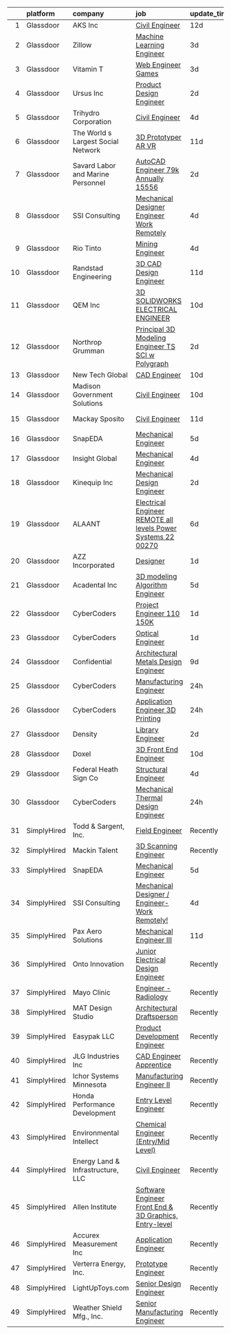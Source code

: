 

|    | platform    | company                            | job                                                                                                                                                                                                                                                                                                                                                                                                                                                                                                                                                                                                                                                                                                                                                                                                                                                                                                                                                                                                                                                                                                                                                                                                                                                                                                                                                                                              | update_time   | location           |
|---:|:------------|:-----------------------------------|:-------------------------------------------------------------------------------------------------------------------------------------------------------------------------------------------------------------------------------------------------------------------------------------------------------------------------------------------------------------------------------------------------------------------------------------------------------------------------------------------------------------------------------------------------------------------------------------------------------------------------------------------------------------------------------------------------------------------------------------------------------------------------------------------------------------------------------------------------------------------------------------------------------------------------------------------------------------------------------------------------------------------------------------------------------------------------------------------------------------------------------------------------------------------------------------------------------------------------------------------------------------------------------------------------------------------------------------------------------------------------------------------------|:--------------|:-------------------|
|  1 | Glassdoor   | AKS  Inc                           | [Civil Engineer](https://www.glassdoor.com/partner/jobListing.htm?pos=109&ao=1110586&s=58&guid=00000180efc03cd7823108bb47040d10&src=GD_JOB_AD&t=SR&vt=w&ea=1&cs=1_5094b8cc&cb=1653289795207&jobListingId=1007850788804&cpc=883DC43018083D9A&jrtk=3-0-1g3ns0f85g2fr801-1g3ns0f8jq6dc800-9b8b688ac2c080a1--6NYlbfkN0Att9APlqtuCPYHujurkqscI95ZHfdvmmfWxC4tyWLf-tu14o22I8w84DM2Pisc200pWPLkxlr66M_HhhgckV5VwlmH8B8urxIyKKa4kO92orJatob72iQJCUZCTYn3H0nYwMLos6_Wstodz5-JglY-VmWSVKdV0Cln4Yij8S69faufm5EI7O8un5lgUtXeFKhtn-Z7i4oUtWPrBO5KY_JK9heNyBD1HLzNyneLcnfohce1UtTkOwTkzK9gI0tqru348FD3hscP23Pp7cHR1a3HHWDyB1ybpa2GhHF9Q2RSJXsR6nWYwnSXIBji9xPK32MMJjPnzoBV5f2PgX-qY34IHRKeIPNMplOLue3T0K5j6qndxEBwPVXnE3Y-r-B2Du_i9lutUiYqD-yBW3MHMQhzLVmIGiCmiw5kRK8rYnB9k3t5E8WFO2HSE010Lhhjy7o1yU4ahQrdexSGeyVB3N5X8_qOMT0IYkX3G4TGURglY3hwM8svrTAw0jPPh4O8c4cgGwbhAcGdhg%3D%3D)                                                                                                                                                                                                                                                                                                                                                                                                                                                                                                                            | 12d           | Remote             |
|  2 | Glassdoor   | Zillow                             | [Machine Learning Engineer](https://www.glassdoor.com/partner/jobListing.htm?pos=108&ao=1110586&s=58&guid=00000180efc03cd7823108bb47040d10&src=GD_JOB_AD&t=SR&vt=w&cs=1_229bc0d9&cb=1653289795207&jobListingId=1007877117058&cpc=AC285F3A3ECA6BB0&jrtk=3-0-1g3ns0f85g2fr801-1g3ns0f8jq6dc800-f96ab320b8e43036--6NYlbfkN0ANMurRYyPEXg08u6OamUd1Mvhk-zhFSGYIZgoJR86UvYL2v6MoUqae-sD5DnU21vq3JeNkR5tFHcOnDSq4dtCFfirBT7BYsd0jop5wwr17nJM9ZkX7ghU4Er1na1RLgh8OpyDj2Xs0WGVeLQZxpEbHUBOV3KsUxWOQYxZr7INflXf7ExD4moB-BjQO_4pKx2qEcfxAIN3A0R4S-wAhBv_tckRquIVP1E9q0ZB92RFzEzCoSdg5zB-0U7fQNSXoJ7ksg7S7kfTcTnmW7Fx7Hktu7-UuUoGah87u9gsnjchISrS9zUaLu_bJ_lDL7-CgPrDzBX9rmgunwKxBaOU29k9vHQrX92dKvuAjUKg40GbcVflO8uHv-dmaX35-Ny_Srt7MJnYe2a5FqvGASagYO3lhMverETqfdXlBoqyCDWh7MaoMmH16fgRCPRyec43l0vDmDUNW3R2v-19EU1oTfK_7bs4WCoMzAm3VGrCchSikJyUgyAshjjTOipo4VM_Q-glNHrOvh4sPTb58HhKHUasChWjf9gHqFxRIbX6vqWWzRy_oZOsLFOg1wIW1_X8RDpTI7NdMKygpFAA1ussnUqZnvGT4bfEhN08k-ZQTi2VXSeczgScRDR0pzfrEs5ANG5Z4I1UBaXcqMA3v31RJO_BW1QZD6sBf1sTtXtZdUxhb8DxsM63qf7WkSXiWIKbQ063-PxMg2jm2FH_ji32Pub3BSprZ-kdR3ymJq2m9btAsLfVNCyOarWBkNeL2hZW-BKKXisCQxcAud8Wpe0o9y6qDZvtv6CNe7QdbyYD6VEWzPwY4FQz04XT3-oD48G-JTv8ZMeep_r_JJaq57Bq33j2oB5XV_u7tEC0CJM0H8NgVltsES-rVWdikrP0ywZ02cjE%3D)                                                                                                                                    | 3d            | Remote             |
|  3 | Glassdoor   | Vitamin T                          | [Web Engineer   Games](https://www.glassdoor.com/partner/jobListing.htm?pos=118&ao=1110586&s=58&guid=00000180efc03cd7823108bb47040d10&src=GD_JOB_AD&t=SR&vt=w&cs=1_864c1206&cb=1653289795208&jobListingId=1007877187372&cpc=6FC5BA77C9A4CD78&jrtk=3-0-1g3ns0f85g2fr801-1g3ns0f8jq6dc800-ba85520fba35234a--6NYlbfkN0DMrcEu7yrtATojKJA7cEzGQ3FdRGWLh0CZQInL4ECGI6k5tN82kdM0OKoro5eXmjrufZqZtXfByovSgcoQcns9-tvlX7OU6IiLd9ywrWj7Fzmp8LuB9hbZck3Dz6xI6qFo1bgRTbIMnDt9sJ4Oerwt-9musdta9CPDWE_MI0E0VYdJeeIChw4Ma9YLqS9DM7AXrgbYadKAlW2zhI5wFCHEf2dfYMQTtw_EeA_dlMb7okQkoLHW_qIgNsso6TvKRYkoB1FgZt3gP101MfEFqH9KTJgVRrVMdycWXQKP7FQ3pu9Mx1vqty_ssFTIj7Lm93owsoeopVxlDl1taE-5TsipL9tRTwkaIpt0Tg9zIQXkEHUtP2tSrQqDUCG87pAUwxB2bLMLSz2UdXxxQ7X7LEZ9Kw7yd-hWobqczaeixZkr0d0uChD7x5s1-yL9qsx3KBEyMs2u0216GLLP5ipzqDFLYGmEA2OcmCw%3D)                                                                                                                                                                                                                                                                                                                                                                                                                                                                                                                                                                         | 3d            | Remote             |
|  4 | Glassdoor   | Ursus  Inc                         | [Product Design Engineer](https://www.glassdoor.com/partner/jobListing.htm?pos=116&ao=1110586&s=58&guid=00000180efc03cd7823108bb47040d10&src=GD_JOB_AD&t=SR&vt=w&ea=1&cs=1_0b9f3d7b&cb=1653289795208&jobListingId=1007880431316&cpc=7F6F94E2229B3AB5&jrtk=3-0-1g3ns0f85g2fr801-1g3ns0f8jq6dc800-28f3981ffb8c5c8f--6NYlbfkN0CT8vBT9H5mqECx2dfLV_FONLPDKpIRssxVwtj05Tmm4rA5I0VNOPdM1oYsK66ov5qOwb9zDWyufsFCek_33HO6SQK_981HtPQF4gkfXjsOySUZWCtrcwccYh56HZ-LG7N5n6SKlcpAIBMEQxA2RdnVN8EGq82tCS9UJ3BPkz3LZ07Adqgr7IyP5L5OZLbf7SLgxb0RJigsXR1KiVRdWPsjuRlvDz9RUexJgmTvf8sugv5R4FogUr56Xzy4Rmnt1xsklMmvWLQUrmExVFezFc_khZToKOC50uqboQb6q1JMTGeSKFcqAXL0FDmmZ0WTIDBzrBtLOCctVZqFj3ok_Tu7QrmRe_StDFXfxbqmr763SYA0CHJlncmKO-nF3j3oDBkavwBAiMfeGfT5cLB83gCdSu_xtVHEsvdGgjxxLmb1p-d5H3Q67Y-suKwkalBwkZlsjXR7yKIaxkqlyeK9S1Piv0zfbG7tObbmdRtwiCEBfmKnQk-fwvw2HmLBNdOAHMRYUtg3jtYixQGGGuu4_7rivdoUKf9TrnRtBNlaX29gjqzjT2LDch-X7WqEmklk-V9HlrtezU6jCBgGH3LlaGOB_jLPFcKA9R2G339kl5ddxE4m3KjlGpu3CVkx979MjU3b1BoK6sGB9ShhfMdXh5Y4InEaklpnTqIMGSKUNO69D7Re7R74EIiBg8xTQr-G82nEksr5tcKZuPpM1Hcwg5iHjYcHvXlrKXI752eWX6pHeBPkfgcLn8bU8j8fyWImgK8dbKfNrXc5zzaYTOK10Ph2r-s7P5vVtoIJKbSlt6eHOQbPRtIuXTu-v499HnmZlry6Mn5MUqtxfJr2qwDe5mpapRI38ZUhoL8L6AxOeJrGkW7csc8HJrd1_Uig82jLKoj2kK_FG_pUA14a86SRK98iHRdk_kGuioM3b09P4PThkPbwxUbPfpBItFRtrBqxUBofuLMl-jehBQtNHurs2NEaqnhocGIrAsnGJ3IBVsZsLU8ECmPZDA5FbYsAJqI_QhI%3D) | 2d            | Seattle, WA        |
|  5 | Glassdoor   | Trihydro Corporation               | [Civil Engineer](https://www.glassdoor.com/partner/jobListing.htm?pos=105&ao=1110586&s=58&guid=00000180efc03cd7823108bb47040d10&src=GD_JOB_AD&t=SR&vt=w&cs=1_85a5cc8b&cb=1653289795206&jobListingId=1007871902337&cpc=C0A1394BEB3A993C&jrtk=3-0-1g3ns0f85g2fr801-1g3ns0f8jq6dc800-96babe6c0ea13a90--6NYlbfkN0AwP5GoAuwcbLpmzNp_fvSbB2RciwAkVozLu4Lj2V04vfS-rEBY_HqNPr6KYGj_ewislrDTakNUftBYT_Z2HXKEwI4F5ztp9AiK1-j4cIwdcIVvSiFBiRuwkWtOs6Ao-Jz7v6PVK6obtuVosC2GUz5a6AZlwDatnJslB5aIK7RkSpi5Q3bLPJyiwme-zEY8z8zUf3BuX4d6D0hwTBpvWOiKPzIgSPtFsAFYgMCVF7G2mP8Nca_2R67I0FJ-nlBEj_ljfUneJ2iVcrAFKTGvak9f6TUbZyiZPX0We4ZbIaDXKYjHUrhGwX9uuvcz0TzhsmV8yDTUayAYaHiaw4v4C3Z8hqabEouqN5Dv_btSURlW5mlRmi8GqrTZlf0jQxVr0g_wKVWwxPSt9qjdQsmu8TsM9pwtYw13pfo9XTZVsisvtnt7goVrkhkalWbmFUTva7rEl1yzmBMii6vtz9ByoaUE2S51fqfpkkN5mytsPngAl_WkUDHee2hHB0QPsmYZ5Gv-V2htGaER67rbM35tySs1K-JqVp7hBAQ%3D)                                                                                                                                                                                                                                                                                                                                                                                                                                                                                                               | 4d            | Laramie, WY        |
|  6 | Glassdoor   | The World s Largest Social Network | [3D Prototyper  AR VR ](https://www.glassdoor.com/partner/jobListing.htm?pos=115&ao=1110586&s=58&guid=00000180efc03cd7823108bb47040d10&src=GD_JOB_AD&t=SR&vt=w&ea=1&cs=1_183be2d3&cb=1653289795208&jobListingId=1007855857634&cpc=C4A69CCDBB3B9599&jrtk=3-0-1g3ns0f85g2fr801-1g3ns0f8jq6dc800-49fdc15ffdd6b47f--6NYlbfkN0DSgjPPcnEdvoK3uuxfISLALE6pB1FR7YSHOr_tSg5_QGIhoz_2VqUepdcKLBLI_zSQDJWqzry29kF2grgW7jaC0jbfST7f17rjQO9pQDcYHSDmJSyfaBENfUEpcCkFXij8wnYK39tLZmmZ6gpSkeIs9wRWm7-itJJlWrmpzCj_4UqRDvLaGtkMPCUPNk63Z2yAr5Szv-RzPAstWDen6XLjqu3h_0BkVox1ZLH7ne2bfyItrcCiTJBVJYSXmEMifT8Gen3idEXtEBojZUOAp9dzCSHjxIemqyY4eLQF3GV34PahsrQDgcGfPhlaf8cEQuc-Ux4hvx-E_VSPgxFw68-gMxbUQSvpfLxxAd9cp9pbRj9D6PfvBorlgsuH0bcxc-X44V44tM7xEJDuDY-IniaY9Zjgg0TpPRhCkKqadQYX0XujL7IKqReoQ2dny9vd4cPRzi54oASNnJzLhEWAW_sbHLcXYfvyLwwOpo9DB8NlADnC62DOZIpAkSWOgb2DLAPwJpXXsY4MML2SvGObe-5PhynT8xd4ECjMLBOarmlAMHPqonp9frNyCjfZZp5w4VDqnj21M6ZjI9QyD1iOKQwz)                                                                                                                                                                                                                                                                                                                                                                                                                                                 | 11d           | Seattle, WA        |
|  7 | Glassdoor   | Savard Labor and Marine Personnel  | [AutoCAD Engineer  79k  Annually 15556](https://www.glassdoor.com/partner/jobListing.htm?pos=124&ao=1110586&s=58&guid=00000180efc03cd7823108bb47040d10&src=GD_JOB_AD&t=SR&vt=w&ea=1&cs=1_8047050b&cb=1653289795209&jobListingId=1007879866933&cpc=334ABAF5D42DC775&jrtk=3-0-1g3ns0f85g2fr801-1g3ns0f8jq6dc800-c74edaf88db95964--6NYlbfkN0CYlsQcOQjUYVp1CsJlHr_YhyqZbCbvnSwyRwpWQtnyLCipdvpNiKLoKHDMak2oQiB8jg9p4VNQPc6RnpfogmscXWDCsa0xDyuOHQqzUVGSIZlsJkFHvog8OwmkvArDNM3Dfzo7eSnCbInJPIuV2M-WcyXQuvAE3T-oeuvHx8EgyOAXoOXNp_7jxXW8Ymv9EGhNHO4HK80mYQKm7yZ3RadcUXVvSUZ0b0Bg-tOJeK4FTagqvwG7qlk77zWhoQFybdKXcL-TG8QNe-4Z-YkxxVugMgXhEtmJ4AEm7PjNB-_3VS8cFrM9vgA2i9hq9y0sqkmTH1dv3himJrjUSiakvUXn_hokzqpEIkQEFrjVCf_o5HTUVPISHmKRB71WzpEJ4Wyn3XkRbrA3VOeDXv3TGCtqnFjYrMTWNWUlaJsp5rx2FvoVxc8KPT4_aqHXHbfH-2P5EHOQsQS1HST3pNJRDrSSzUk6eTEgF7AjgiyxS09vWeCdoDPvGUnSRORqPh-ZLC5llYAbARiUVA%3D%3D)                                                                                                                                                                                                                                                                                                                                                                                                                                                                                                     | 2d            | Houston, TX        |
|  8 | Glassdoor   | SSI Consulting                     | [Mechanical Designer   Engineer Work Remotely ](https://www.glassdoor.com/partner/jobListing.htm?pos=126&ao=1136043&s=58&guid=00000180efc03cd7823108bb47040d10&src=GD_JOB_AD&t=SR&vt=w&ea=1&cs=1_22c6de07&cb=1653289795209&jobListingId=1007873591885&jrtk=3-0-1g3ns0f85g2fr801-1g3ns0f8jq6dc800-a0c2eef8835bbd3f-)                                                                                                                                                                                                                                                                                                                                                                                                                                                                                                                                                                                                                                                                                                                                                                                                                                                                                                                                                                                                                                                                              | 4d            | Remote             |
|  9 | Glassdoor   | Rio Tinto                          | [Mining Engineer](https://www.glassdoor.com/partner/jobListing.htm?pos=111&ao=1110586&s=58&guid=00000180efc03cd7823108bb47040d10&src=GD_JOB_AD&t=SR&vt=w&cs=1_62fb16fd&cb=1653289795207&jobListingId=1007871973806&cpc=BAEB662971763A76&jrtk=3-0-1g3ns0f85g2fr801-1g3ns0f8jq6dc800-a5b73def254c490e--6NYlbfkN0BRuIYpQVIGPNIsttW2YIHiaz2TcgBIwKXfnGtrqPJexB9VJZ65bEzBtOKU2l28G5gtgm5v7vieTRNJMcECVqlTFDlYy0p2YoYDNRSn-btziXmWq0gtE5Kk3-H8_Qx_NuLiHglaHViJia0y_ipQN5i7I1_ekphB0JPt_J7bFAsWFZj3uRaZGfJGpoW8aBNeNYU7Dp5D0T2WJuY1ywgwtYq5-ZMOaxTU0pyM4wdJPr-trqNdfRZ71bvIcnCGmLJQloUvlL0wx4WG5KOl6HtX0zKszlHk0gwdSURB6NXdU2CskmxTZRl9JEV5v0zBlBwA9GsOHxCA7p-T0WdMep58-EL6xRI8MYhs0Pmd1_4OqwRISM4Y8A203Jz3C4u1BOEr_qrg_NMojT8XbY9VqJii1489J74cYK53tV1oQQbJVRvHhXFXbVcOZOaQAbWaZjXO5OpA5eu-bejCwE8CvIni3IvuLSmT0Ohyfe6EW5n_ub4hryjrVHLHwqbLCQzykJZ5nHU%3D)                                                                                                                                                                                                                                                                                                                                                                                                                                                                                                                                              | 4d            | Salt Lake City, UT |
| 10 | Glassdoor   | Randstad Engineering               | [3D CAD Design Engineer](https://www.glassdoor.com/partner/jobListing.htm?pos=123&ao=1110586&s=58&guid=00000180efc03cd7823108bb47040d10&src=GD_JOB_AD&t=SR&vt=w&ea=1&cs=1_b73d482a&cb=1653289795209&jobListingId=1007854380676&cpc=6FC5BA77C9A4CD78&jrtk=3-0-1g3ns0f85g2fr801-1g3ns0f8jq6dc800-5ce1247a19e36b97--6NYlbfkN0BDx217eft1lC7uqItkaModCFPNh_e0lnHdKkvEJecXwu4gIqA7CFTnvSYR8MShG5aZh9t4lO5Gm-Ty99S0N_ySa1WlUfj475jyX9Guj0RXuYozySbjvGxAu8R1xObSrVumVqmhTolcCVHjTGJ9Hi2BcCBTAzVd1jiG0vGcn3m_Qz4EQ8Np8HxAQnSZ2eACXa7tR8b778QlX7W4USp7ntNTdfd3FEGFTOYvfbXemk2-TDYfmeFBrtdLZ4Jzfx56pdLdQfwijG7AmtzQEzUiDKzICtlxCwrNVh7-FlGr0hQJeq_LMn6jNM9CwDmqx3cEF6qS4L1h2hUxA63L5GxOg14KWz2BY8k5TjS_EiUfUiiBF0F0RxYCiT0HGZ6vvxfQIJIfLTx7SKrUxw1Nqp3UhtOhlJItwdD3TEhaKYf7TeimST4wMXwWR3qDTIYc2up-_skXidGGx98LU0Hg5smRZLo28TR5NJkivBUdnVqQ60hLZEDxWtSyT8WcoqG0ImEpIq0TNwhC-WNg8D3H9x6yRWlnbAzrgbCOLsU0BTfvY9mE_BqbtmuDOpaRq0MojizU3WC4c4B5H9umsi_XxdHKpH98C-1glRUlj9AV_CW3Ze2-pGvyoXIUCYr3XXwr9zMoK5_AmE-7AVEJMg%3D%3D)                                                                                                                                                                                                                                                                                                                                                                                    | 11d           | Rockville, MD      |
| 11 | Glassdoor   | QEM  Inc                           | [3D SOLIDWORKS ELECTRICAL ENGINEER](https://www.glassdoor.com/partner/jobListing.htm?pos=102&ao=1110586&s=58&guid=00000180efc03cd7823108bb47040d10&src=GD_JOB_AD&t=SR&vt=w&ea=1&cs=1_f36d3840&cb=1653289795206&jobListingId=1007857362815&cpc=10E00FB0E533961D&jrtk=3-0-1g3ns0f85g2fr801-1g3ns0f8jq6dc800-fe912c8c8d04732e--6NYlbfkN0DLxniXb9xd09bch3T7EymxCrgj1jiT2kSu__xrmi42oA-tPvTMiGKiThkVvvdsUEXRiutj8aNIimilGTLx4WscX9WkyTFdFSsvg6X-lNNdU_JQJQDpPHdDLHAM4OkQ4XI9wdOqCDC2ghr8Cxbs2XFRh3KQdC67gF-AkEBV-jLHjU1-jQotbmHJQajUMVeuXty20I7yu8c1PpU99ZDraNR0m1iR64UP8lL06VUjryg8TwQpmYXXT3hAJbsr8E592EFJx4PCt1FvWZe5mniwgwoTD-PoIvNWyWRguhcV2nmDGE6RuqtZ0c5PkIDOPxvDDkhZlBk0jh7iE6DdZJyTas9BKqjX-Ca3En6qKc5GvDt0k1rewPMKoASN69rIMgp_awBOVsWNNbKP11MdzWgYW8VxH7vQyl96_s0k8aWNLAfVeLURrnk5ZQIiiPRdjgBIl2OxxfdSi3-dVDAx8wBs83vmosT3E6Ij2J57H_40zGodhFmWoI69QE6Al1vK3hS6jo4ASrAHyCiXcGzS0ePCyLWN)                                                                                                                                                                                                                                                                                                                                                                                                                                                                                                     | 10d           | Largo, FL          |
| 12 | Glassdoor   | Northrop Grumman                   | [Principal 3D Modeling Engineer  TS SCI w Polygraph ](https://www.glassdoor.com/partner/jobListing.htm?pos=110&ao=1110586&s=58&guid=00000180efc03cd7823108bb47040d10&src=GD_JOB_AD&t=SR&vt=w&cs=1_07a613f5&cb=1653289795207&jobListingId=1007880295293&cpc=B101C867B3EF2D75&jrtk=3-0-1g3ns0f85g2fr801-1g3ns0f8jq6dc800-93ef0fe19841e0b2--6NYlbfkN0DPf8Tf_oakpB62WadId2dzQiWExtALTi0lpCM--zHBL1trAzPQuAwgzTcxgh9ia938snszHaimogaBgNQvuj2voom_sY4OPMJFeLJnaCV3oEqbCo4PEypx3gA8fWw4XZUgg8GeQjhImArpJXi2Ly83Hf37w0LBGWVYHYsoWJE-LTXwz_MDfeEfUHplogLpAMg4hyp7iHvCFC7c0Ll36CQrIw38yKroBYJ39a4wVaT6EP9oV5f-zSQLKIGLcZBrFrmGsh1cGpQEI_igCqJ__NO3BfvdBTmSGdsVGEawOtmaOVloZWloDcR2Aqy3GnAYeA1aTwGq8Sl_WRCoiSDAr0soEkbdb0hsPvfUs97mo8Zrjehe1VRJrS--R4ewU6eQ9_RU1jWnmUQRo4JFzxfCpo5ADE_6IrRZCjmqAj9hEMq4oQtKzQZbHPJf-sbyCzHRHQ6KZ3jn9sZQ3QpoSoB1gUVlkTwBJjeKNNZCR54rfij-uLlPaUiTCk50Tzwwi5xBsHKImFqqJzRqJut9V4Uc53f_7WHBFcuyIR6Nnp8MU6-7jm1uL-lhZ3w5i9i-EaCriw1n0PrvY-vtbgR9xHcn1NGxBZYqnrZKGv8tUSF52iPeuDTeqG2UZrPfq4StmhjEUOgIe1cSV4eaXx01Sj_u7PgLgOLpqJL4PGPmLBJAGKoR-eDpuXPyC7SvmsnLryX_vmXg5rNsTamh9GBg-X5zjfljoOU4G_xrUjlAHQtTIXZlUCsqIMNqGK5IiiCH5HAUwBWPelwWAa1CoCQ8ifoyYRq316Ml-xY3e0mGVSNeoOt_jBr4s3utH6vBTqqzuBMqXrwIKXvboEa77jMLJ_uzFChV-HupNOrQNSkHba1zNAI-KEHsJrOI4AYSAoeRbh3y2xLDV-SAwq6k8w%3D%3D)                                                                                            | 2d            | Warrenton, VA      |
| 13 | Glassdoor   | New Tech Global                    | [CAD Engineer](https://www.glassdoor.com/partner/jobListing.htm?pos=125&ao=1110586&s=58&guid=00000180efc03cd7823108bb47040d10&src=GD_JOB_AD&t=SR&vt=w&ea=1&cs=1_168d3b53&cb=1653289795209&jobListingId=1007857412019&cpc=3BA4CE39D5B5DEF5&jrtk=3-0-1g3ns0f85g2fr801-1g3ns0f8jq6dc800-23b2b127dae92e11--6NYlbfkN0B1v6cdfSmlOI8F5sWBDk_ZDBMLdyqZjH9W0PGaZDPgzA1FIP4NQnp5SK5HdpiRuNXdSVxlPDlYEqOVGlKmuaV5qiGQWGcgvjm3XWsWaVvNSe7ICwWspsYxgIGpe9N0k8bDfwRCGxjH0R_AMqRkWuwxmhC5kPthEOBxdmqrxT-sk80O-06dwJq7WuIy9Hzc-t_YUSsmvaqOJeDhGMoiY9D48JTU73-1k_VNX1HzWWjXrSAzM6ZCG-L0qTEPNphEyj-B7B4QlGMRosr29SDFVspRMSZqp14Ya45UcSGVR47N60PYbwX-ezf__U_FATV6BYzYEnx60chyh-Ke0lnIv-j2Ii3kU9RXcVKDU6yBqypiHYcGHjCkCCPKt94I9DGxuDF1bt4L6nB12CexLTjUQhRsQpX3ig2Xg3ZtYfGfO1MpQlCA2SB3gRJj8VDuCJA0ksD2aGcxjeJXUG77RpWxbc9Oq-XXqJ3EKBGS41ZzBnykZyrEiAqgeeWQ)                                                                                                                                                                                                                                                                                                                                                                                                                                                                                                                                                          | 10d           | Houston, TX        |
| 14 | Glassdoor   | Madison Government Solutions       | [Civil Engineer](https://www.glassdoor.com/partner/jobListing.htm?pos=103&ao=1110586&s=58&guid=00000180efc03cd7823108bb47040d10&src=GD_JOB_AD&t=SR&vt=w&ea=1&cs=1_fdcbe3cc&cb=1653289795206&jobListingId=1007857070029&cpc=4290530157F20621&jrtk=3-0-1g3ns0f85g2fr801-1g3ns0f8jq6dc800-1ba1858779b08c0b--6NYlbfkN0CdcVd3SDA1nO7RkKTAACmPV4xEt72Vls8LI2dqcgyOeOMuREXwa8r1JbWikyAzdm6ZGk786GR0-AXAzQlkhcf6mOVgEVlCkdMMgKqzo2tYZWynsA9E4LMZ53hnZ2vAlZL7Frxaroprm2914G8MXFq7IgCpdZItt2mXWdePJkZjs5bo6qJkzRShBP9zlG8qlmVkt2I_70UIkXqgCXED0pE3GJOnpW1UED4sWZGEcPDDYKa35QTHcps2S76mERcbvmfJlYgQp02E1NXzN7-GqyTWaYpWCkX2rdP6-vcliPqa-_TpWU3spoihsQm37DtLJNxiNhPTnVQSG-Fc4r1Cbf87L6u-nMFEmDKYiez2jp41HT27TcYdyWe8DIIOt2PzmkLI5AaZtrxgtjPDqbalSjaof6ouLaOdqjX6AlHvuin0C_zv7AqefdioQtozWpKgXKV36S23Oqq4Is2oXOu_CeO-xzy45_ddkdf3EBebCgzUI2eYynXRtHqO)                                                                                                                                                                                                                                                                                                                                                                                                                                                                                                                                                        | 10d           | Remote             |
| 15 | Glassdoor   | Mackay Sposito                     | [Civil Engineer](https://www.glassdoor.com/partner/jobListing.htm?pos=106&ao=1110586&s=58&guid=00000180efc03cd7823108bb47040d10&src=GD_JOB_AD&t=SR&vt=w&cs=1_e65001d7&cb=1653289795206&jobListingId=1007855367369&cpc=06435BDB05479ADF&jrtk=3-0-1g3ns0f85g2fr801-1g3ns0f8jq6dc800-3109fb3ee26186cd--6NYlbfkN0AZhccrYCUSJlZEde1UnGXnwlG1V9FU8luw-eezWnVYr__1k6QqywKw-hbg6KlsukB6W0eFyqqVCjNcqqGrqCWNR7-TREg0fXI7ek9-dogsVAWbSCBV3Hdm-nQwCpW-Bn-r1aSOErYxBaPYbQb-mtfEz0f21S_1TGFtuq2L3TgE6Sl-MtwRnmxUP51RMEiE_Gc_QzesDvNoUKvfthpV-mwOjjDgfJSjB4-4PRSr_qDf3ylmd9JA7zvj6S0ymdHRJUOaEXyMFeFMsSjKL5OPMIlsDeWEXNu5z-Ht1J5BwUOAyE8fUF-RNirV29sRryGKtUvIDDLzHXfee8fyEt3gSy-r4ZnvyTgF9OjciviRIqTG0TxD0FtTjaLwUIFzMOpfmJFxv10XxqIEL8nWMNDfEgtVjFoTDv6Y3XJpfskBpkFDgwuYZmjxCGyRYYO3txBl_Rg%3D)                                                                                                                                                                                                                                                                                                                                                                                                                                                                                                                                                                                                               | 11d           | Federal Way, WA    |
| 16 | Glassdoor   | SnapEDA                            | [Mechanical Engineer](https://www.glassdoor.com/partner/jobListing.htm?pos=127&ao=1136043&s=58&guid=00000180efc03cd7823108bb47040d10&src=GD_JOB_AD&t=SR&vt=w&ea=1&cs=1_d5063e31&cb=1653289795209&jobListingId=1007870779495&jrtk=3-0-1g3ns0f85g2fr801-1g3ns0f8jq6dc800-4d6c814d2a56d25e-)                                                                                                                                                                                                                                                                                                                                                                                                                                                                                                                                                                                                                                                                                                                                                                                                                                                                                                                                                                                                                                                                                                        | 5d            | Remote             |
| 17 | Glassdoor   | Insight Global                     | [Mechanical Engineer](https://www.glassdoor.com/partner/jobListing.htm?pos=120&ao=1110586&s=58&guid=00000180efc03cd7823108bb47040d10&src=GD_JOB_AD&t=SR&vt=w&ea=1&cs=1_9c33ee29&cb=1653289795209&jobListingId=1007872795190&cpc=AC285F3A3ECA6BB0&jrtk=3-0-1g3ns0f85g2fr801-1g3ns0f8jq6dc800-7fa01e31c528ac59--6NYlbfkN0BKkHZu3wF05EeDimN_p6sYpKCMArvwa95YdH7UpkaBCoSUOkIYlUzfiGSLmYc7jy51BiVI8jW_v8kTLEkvNKe-kzBhYzHJlWDfyjQnAZrUq_ui0PTNMJpg_ZbRLaKLHSGHMxfxDXso55qal7-yrLwmHkxvks5z6w7u1o8q0HBpQuB3jCKVUNMdcYp5f49WuKYhBiVz7SHYurN5wQoB0bi7o0SyuDBclOwDrZ-LAhZPu7SNlC1MbRagHWDnu55XthDyPDFruSMxsn4GqyrITCPJdPh17VQDizDl_t8rqkMnN02wsexKECrA5tc5donPY3xfOrmFhlEBzCxjdfqiRRSLLF7XPVv9QUFtPqW4SyS4WQqtSWrsnX8jDc9MBZHFwspkdY4SKv6tlC82j93c-yNkwexgixk5uDTxuEHRUzXZjKJYZtfhgii6S_6c1tZV2ALdzK6s8hWBCGhVJT9WfT9jrJCzpWz0dG2CFAFe2_KpkCUzNDyRt2sBJ_iShymFSSw%3D)                                                                                                                                                                                                                                                                                                                                                                                                                                                                                                                                     | 4d            | Remote             |
| 18 | Glassdoor   | Kinequip  Inc                      | [Mechanical Design Engineer](https://www.glassdoor.com/partner/jobListing.htm?pos=112&ao=1110586&s=58&guid=00000180efc03cd7823108bb47040d10&src=GD_JOB_AD&t=SR&vt=w&ea=1&cs=1_95aa50e8&cb=1653289795208&jobListingId=1007880029941&cpc=B101C867B3EF2D75&jrtk=3-0-1g3ns0f85g2fr801-1g3ns0f8jq6dc800-64e221b733c11763--6NYlbfkN0CIvmakXhorKrpZG59jUGE-StehAXsCvpzekqO2Mtiwkp2PBCgw_jN75nzst41MZiMo_h600BBch9rruNUUbiffZAZIR07SnMkwSITuE3gkz3OmmjeK8CdTftDkwbzRQesCLx_3-Lecd7JkZTCcM20V3iWm-pID9MiIy0oNISC6aUfoNPvhbppu2GfKYOQM76zqNF_xHx-FdBxZSG2_FGiwbxsrqMKf4nitcaFUBipW8bRqEhUyihSmdgkLbSBYgmlsSCQupPZG8S4zwbPSZpnq9bc2qbUio83tMOzyGKhaR7fl-Ghr-Tsi0YbjzdWHGp8ntyYXV-5_GdzCPK7Cq_3ZCkwYOjTYeLIfXvIBGmo4ZPk7Wag0XE-zv4tAbL1A6PefBn-_Sn3tzm6E-Ekm73UJ9enKu2fJCnL1yarInAxxBnDbnj8EJfCcSrNdxzZaA6YpiSfyg3_v7cVC99aNVvDFBUJktasfQzn9v5C1xcVsKCqpfEASuaFYsKvtzoQX6VA%3D)                                                                                                                                                                                                                                                                                                                                                                                                                                                                                                                              | 2d            | Charlotte, NC      |
| 19 | Glassdoor   | ALAANT                             | [Electrical Engineer  REMOTE  all levels  Power Systems  22 00270](https://www.glassdoor.com/partner/jobListing.htm?pos=114&ao=1110586&s=58&guid=00000180efc03cd7823108bb47040d10&src=GD_JOB_AD&t=SR&vt=w&ea=1&cs=1_f64d7730&cb=1653289795208&jobListingId=1007867360071&cpc=D69957E0862862E0&jrtk=3-0-1g3ns0f85g2fr801-1g3ns0f8jq6dc800-745ca110dc1af736--6NYlbfkN0CXW8ZgR30LPYFGC_6y8SgAZEO8JE8iUikJuqEbSg54UkP0skczxd_r5p8M3sU1kf9mu9iS4L_kqNq7ldRYDOWOUAqiyhdOJW60Px6uDwQkxXzZZbSp9Veg5v0kixEaGRNlKLDDsk9A5KT2kIgNt60nZid_xMhMtal07EjrTEfjx36CuSmwdD_3GPqUwTpWVaTETKrj3ZAR10YFgVskyi29EaeUQCZFyn9WPsIL-FHHn-kMwVdeiDfFtPmTY2GThQ6oabQ5FicYbmjTLZOEhdI7iH50M5kyKdnZ9FLhGoakC7TqIDB6YK1CX1QWFWxNjBaDcN9KJUL26m60t8icEEwIBXdiCCv_uhhlig6wxYkPrDU31v3Dv2EZmQ6VK8Zy2znyu-V7l9N8uRt2rKnnr1EoNQ8IwclDPQ_0Um9MegnYjLH4wOk3r9iR90wXv4oSDKcuh_anjUAirSjtVREBz4vSJScmzsLAXadTBUHjtwjNScilsfTGGvsOZQQ5reA2Fnw9e7j-nKiUPm92fYmkJHVC9egxginHhsYYBD5EB3-qP2qJ7JxNFqy7KCoMm0AnDi0%3D)                                                                                                                                                                                                                                                                                                                                                                                                                        | 6d            | Remote             |
| 20 | Glassdoor   | AZZ Incorporated                   | [Designer](https://www.glassdoor.com/partner/jobListing.htm?pos=130&ao=1136043&s=58&guid=00000180efc03cd7823108bb47040d10&src=GD_JOB_AD&t=SR&vt=w&cs=1_280a5cfe&cb=1653289795210&jobListingId=1007881373710&jrtk=3-0-1g3ns0f85g2fr801-1g3ns0f8jq6dc800-c1c02d42e5024c6c-)                                                                                                                                                                                                                                                                                                                                                                                                                                                                                                                                                                                                                                                                                                                                                                                                                                                                                                                                                                                                                                                                                                                        | 1d            | Medway, MA         |
| 21 | Glassdoor   | Acadental  Inc                     | [3D modeling Algorithm Engineer](https://www.glassdoor.com/partner/jobListing.htm?pos=101&ao=1110586&s=58&guid=00000180efc03cd7823108bb47040d10&src=GD_JOB_AD&t=SR&vt=w&ea=1&cs=1_d0acda39&cb=1653289795206&jobListingId=1007870719489&cpc=75C25EB88EFEDB5D&jrtk=3-0-1g3ns0f85g2fr801-1g3ns0f8jq6dc800-c7c84e5af1354df1--6NYlbfkN0DsBOlmEAMqZtav1V1WKZO3RUElpafjggtWvxyDQ3xFSrTDzNu17f0DtnNrmKxA0UINMXVAqtd8GiknO6WHhzYU-86-3viiPD0gqfrVkhvCvOldqFF9tr6L756vT_LD6e9rT7TUMHsIzCkv1n6ClrGBjy2-AklcibxrQ4Gj9Kb1MaOUBhl6bBMzzULz95NCWilMvHj3IE3tHSuboE7iZ-oQTe5VGQDvy8_64bQbhgYOJvFRirovVbi6ABb7ojbRkE1ytqKUoX8MQJRRUobbp0cfrcUSJVXs_723q2KoxNidfFAXtrlDvJpiRCftsMWE8Bve3tugxrBvox19qPPzBgr1w2nO3oaOjz43G0WyU_h3QCUo3AKzS_ZIOHU3HZXTImPojlZcH5XO8DieW0IdEOboL_jlypvzmUUUjv7YAuf7giPPGObHdFXeyuD8dXL4EHxsJXq1IpDBQE6y9OdN7ucRxalogF1e9IY1FI9b_OsYEabjzc2aG9qa2Wjx-aWRHj4Sv-B_PahQhWMmrJ7bqo4-)                                                                                                                                                                                                                                                                                                                                                                                                                                                                                                        | 5d            | Overland Park, KS  |
| 22 | Glassdoor   | CyberCoders                        | [Project Engineer  110 150K](https://www.glassdoor.com/partner/jobListing.htm?pos=117&ao=1110586&s=58&guid=00000180efc03cd7823108bb47040d10&src=GD_JOB_AD&t=SR&vt=w&ea=1&cs=1_0e9d738f&cb=1653289795209&jobListingId=1007881517883&cpc=32EE424DE2B657EB&jrtk=3-0-1g3ns0f85g2fr801-1g3ns0f8jq6dc800-98c3f76ed3012f49--6NYlbfkN0CpFJQzrgRR8WqXWK1qKKEqALWJw739KlKqr2H-MSI4eoBlI4EFrmor2FYZMP3muM0So7EQFPBPubCdkG7XpvJth2SEhC5NqD8XbROifmw-ykDXm4SiY6eHNqO4Wa-YdGtpP4HpdCcPup0p8790DB1q0JJKLjGvzIyo2g3dtwcmCJar4L4iyfci66pTZaUHQdalAz-1ndTS9CiLjUEubNVyaea1W_GW2O-IJEJHt5kfIMnNiHjdct7IBJXZQEUm_5gG-7MfMsV3cHKVOeTH6E7qk2h8Ka3lws1rdsV1niO2bURKYRrAtnvjvfMI7l2a6U8xBGkM6LotcxGh8KAjJ8kDjza4Rl0HtKMwqMRHY2-90QZDBAZz9prNOMn6Yc53u26g1hXrHIN8q81BaFaskwUcvEs2qRqhD7u1wbgfM82rRzbqodMPGhB3-myEB1pIlll1FUDHg9ZQNVPmEqxXlWnFvCAt3UzABYwTNfzN_ENMkSa9fGrW6WeitzEVTN05iNeDDEG2ZaeTdte38w4KldRxMesgSljtS-RN6NVZ2Hfpb2VyzYvprLI6aV7TiMReMd09tv6L1TQT7z7fcWXa4zLg3fvs5uWVpLYUZkp6Q3sI5MxHmfja6q1Y4cLrIE4bKwoiZN-MgIPkGWpt6Cqx8c-L4D0xfEfDW9IQrhPJVo7EKxVT3BHfclz0qvR6hnl10rYKQV8vHNH8u90yIdcm4lPEvC_T5T43tAlDHHoomiqwKNrNfIf4znLfVUnM7iWI-Mx5azUBRh2TjLOCDY63SYcn1skR1YecXM0yA2o5h2IphCjKYnYOsdD7C4q1avi4BRmYia54yGHLj6oeowbgMjWou3dBVzDyOM7yZvHuRSbZlhpXFA1Zxo8CkbxmQ8PcroQIS4HjDGyxMqsIl0iKgTAwmz-8wxWotEmwFTPJiNZWOgdBcOkqDb1qbVpc4NHPyepjdz3XWTYJbAJRhbvd83qLnXJaqFOyf5Xc-DG5_46pqA%3D%3D)                | 1d            | Tucson, AZ         |
| 23 | Glassdoor   | CyberCoders                        | [Optical Engineer](https://www.glassdoor.com/partner/jobListing.htm?pos=122&ao=1110586&s=58&guid=00000180efc03cd7823108bb47040d10&src=GD_JOB_AD&t=SR&vt=w&ea=1&cs=1_cb63e2e4&cb=1653289795209&jobListingId=1007881517578&cpc=FA84DF7EA1EC2398&jrtk=3-0-1g3ns0f85g2fr801-1g3ns0f8jq6dc800-15aba4a24de6cddf--6NYlbfkN0CpFJQzrgRR8WqXWK1qKKEqALWJw739KlKqr2H-MSI4eoBlI4EFrmor2FYZMP3muM0So7EQFPBPufPlBuUikx9RQiKgUY1HZMc_z29c8E3p-kULY06jxuCWMe79crfmWWjotseOvaZAaP0WRt4gpxBgLGjX7zVKnws2ZvHObN8T_8gJPk1CYlATb2Vt6nBMIVbcUCTfPTyouGO15uefWUczoWXmQ49u8Epj6c6mxK-R73Pjpa4D4IluFQgedXHNToaVPZKZpvX0hhsSchoSCeELfHL23MbyUoFm0SepzLuBvA8nPVpa5POdTZSX5XOVi6_rzIozpwR_QgohwhuGp0cjfKbYTEkphdpOdirtE9NFxxR4u61i573P2JK38axog3TMKFJTwkD7D7OWupdz0mw49J5d8zG_ZPS7NsHdV3bqVFMhMie1YUNjCaNgrG90-7GF4Rmxh019pm4pEJYowhk-UqJEcVUN5LqACoitZ-MgnCrzfb6qXr__MGYSY-m_UAV4deJDZs02G_1PQJcJHWBo6WIoZ2hq-OvBEu5KsqE_VSz-l6wV4aMFqNbeFFWl-kNiO5fYJB9uDHzFYCVI6WJrrdZGhINsuGi_vhS2Bx2v4yu5HX6VFvV5Efo5brZXPMdsSyNJsjZZQ7cBOYnCwq4LRbtyjhzqpVU0r53IdftMcj7h6-bWZXGe6wgrcyA3FrFY15KcBLruwjFNC6-8FSZyV1j72NulniGGIp1PTfbdUXUmhzCNkgts3vFYk8TeVRAncRSnH3fbxCG7Vj2H7ft9yp9LXlKiB1PM1vbzpSX2KgbUZH5EUFCYdUum5sOvyuVi0yRRTUbuwQaB4yJYT8EkuCCiOIqC1uXl3Bubk8CJ0rINbjw7RTLhhclyuMs2Ml0Wrbba27qBaweOlyG0aD2Il3bt8ivCghGhQT1bVjflDnZx-YO7-sIsDrYLxZmf6KEjO1_npNvUhLqvDGqpOVoo-sa5c0xIsJY%3D)                                        | 1d            | Santa Barbara, CA  |
| 24 | Glassdoor   | Confidential                       | [Architectural Metals Design Engineer](https://www.glassdoor.com/partner/jobListing.htm?pos=107&ao=1110586&s=58&guid=00000180efc03cd7823108bb47040d10&src=GD_JOB_AD&t=SR&vt=w&ea=1&cs=1_78b104be&cb=1653289795207&jobListingId=1007860998068&cpc=9C4F014304452074&jrtk=3-0-1g3ns0f85g2fr801-1g3ns0f8jq6dc800-917a9fac30ea0320--6NYlbfkN0AVyR3pq4NFwzhdWhP2ycnN-PLqTpXOkp8npaVZZS1lxGtepuDGslk6T4h3GyTFfNe11evLj5-b2jbFQCKij-FbtIfG7dvxMz9uSqdR7yvw66J6Tqx7tc5UoVSICRgns6YoslsH3dL5YtIdi-LzGwYtzzqu42vx_6Fcdi7zkpoqd6dqAUn0av5RjHIqw9AvjehggIgw4XNQAuHwzcZM5KEl2pBjdvOjF1-_OHbJij9EqbkyT8CM1o-8JD2Ycxig1nq3G1Ay2H99szc1lFMG5-dGiUEeRpkrjaty_jz-e_SEsoObEjWuF5SII-CVwdKmIOGvDQhnYICo9eBO-YLWmmITWzauRPYTdCx20LhJnCnN_qNuA0AJwdBcXSdeckK9DFWkLKvLXCU0lmtRUPEUUVeBGGny8mcEWPUVUdZ99fuJvsh218VrCnsp3D-Pc0r11AopdT2Ss_EVPN-Qei0BDhHqssqrsVFuiauvqYaF7vl7_gRamhCNERwkX4OhrTSNAEIwH0weM39m2v-yRNQ95I4T)                                                                                                                                                                                                                                                                                                                                                                                                                                                                                                  | 9d            | Remote             |
| 25 | Glassdoor   | CyberCoders                        | [Manufacturing Engineer](https://www.glassdoor.com/partner/jobListing.htm?pos=119&ao=1110586&s=58&guid=00000180efc03cd7823108bb47040d10&src=GD_JOB_AD&t=SR&vt=w&ea=1&cs=1_915d4259&cb=1653289795209&jobListingId=1007883128979&cpc=FA84DF7EA1EC2398&jrtk=3-0-1g3ns0f85g2fr801-1g3ns0f8jq6dc800-d6854a59d1b94c2c--6NYlbfkN0CpFJQzrgRR8WqXWK1qKKEqALWJw739KlKqr2H-MSI4eoBlI4EFrmor2FYZMP3muM1F7RNStDlzSIWXgePbiOtycYBbkZsbffaZCQAkEVNNT_cLxOZqVePtHUMdxQs6uxk3pRVxl3TSy5J-5vrWMFMm3DPcT8al-gpPhKehRp1NeFn-J1XaZ4w_bvjziqdef3EGnLBLWVGbQWjxePrVrZhXz4qU-xb0Q2xgGUcI5F4fEAu6-n52IaRQseIzyiSQnFKhBDDGjcY3xe29QFYvlJKISs0ec0eYrKQ66IjachB80cxyHy5zDXtDucecuBQEHvBx5GSZB-9NvPk8FM26cod-kNFqmzvSKHlUiZQ263ZalTmnKmLy_LsR9pHEESvWId2ZLIQBwCarkpRbvsJl4tz1TasO76DDcGfaxnwLbQajmd5-hWzxLG7WNyrkI1IHUILXuJ3C9gGNjB0OEZDiEh6ZBoNaHIoHjg1CHwoFMIVV0ch2hPueEZy_3Ue53FOCYMG4J0u3F4SfYhwG_2UAWN82YsEyYmbEjBbFWwMHqcmxQ9LYMGpwU1yqhHDsPUCt_moA1RkhPNgoSWksI9rOvnN5gDa9VDDAeT4zdAjXvUGMhJ_caS18qHo2NnB7fZcjHp-HAG_Z3eCGPS846nZ9pXbFFRZ1WqJFzrHNd_PoBNud2nJ7H1u2TnHt7h68Aopd0Pruj1zG9CY0fETTSPTHoJpRGov8K1_tFCJZ2Ikjrm0hd2lJ0bZKZ_WW6zwJNywZk18qBpfhmqoSlgCzC5DUwU7MmEE99cH-H3QIilyplkXaaY5utol6Au_ItDzvT-OySRnIfZVJS0iazM-6WXhpZrA4ZEqmH7lgLAPfVK1Ohsy_vHrn-3eE6mywoAeKNbPqaqpVNmOXyTjWtAFagGi42mOTeTJoubGuZNcMUTCsgXoLgDk4vUX-tng-ZEeo35YyENvPWx9_AYDf9KR-iOiimsCHr24tsmfQrIiXNOb2m76j6WKGckOpdreY)                | 24h           | Fort Worth, TX     |
| 26 | Glassdoor   | CyberCoders                        | [Application Engineer    3D Printing](https://www.glassdoor.com/partner/jobListing.htm?pos=113&ao=1110586&s=58&guid=00000180efc03cd7823108bb47040d10&src=GD_JOB_AD&t=SR&vt=w&ea=1&cs=1_5df23ea6&cb=1653289795208&jobListingId=1007883128978&cpc=32EE424DE2B657EB&jrtk=3-0-1g3ns0f85g2fr801-1g3ns0f8jq6dc800-a15be1f749c3b6ad--6NYlbfkN0CpFJQzrgRR8WqXWK1qKKEqALWJw739KlKqr2H-MSI4eoBlI4EFrmor2FYZMP3muM1F7RNStDlzSEIcl9s3I0Dgap5AwhdBrFv3YpzJHCXIH6WVwsusSMpwdHKSLJeGqOUMyt2mKup7vtlyOYQ1AyNnvLqbwxWZFj62-w96mEA-jofL_yj2Mqt08FNycnue0-VKv88Hdfr-j01g4Md4GxnL44Zp8QsrfETuPQnX3QrOyN5TzvxFYmxJyfFKB--C1U_IjhIzqIfiayD8vRxZJH97S2Pk1_MjSYvuveecoJReA5J3M3aedj1HsFQjSrk8I6fj1afXLhY9rLKibHzZc63XbmTtlL22LDy2mjLXu8-aHcwfd-anvu-HdyxifnpIsI6xLzxVeB-v71ZpSLXFhAyuGAHwXsd4UQnT57q2rsiwiJLHotTys2S_rvbBwZoCwKcfcDlHP7GB-k6NLa8IdOkobqzo7lGX8K8YoXNSphc_c9wwW6zGem5CuGm0ppxyMvR6MlPI_7nzE1DII_QLg9rjM9YJbhtf1KZoX4g3GzHXthbw8uD_DWFpTjKVYPpBry9VBr40fXiAZdvj6In-wnuCDV155JsQX9tE2m0YeRwiCmWoGhVx5rgZeUm4eeM5ad0CTEZTtb4xXZa6zAF3Ot2KSLPeQsi09RGTGb6K7JhaUmRdW8wyvQ3-8S8aZXwIVPSXagWH-p5jvXOXynpvcSS5W6KBWD084C_jiXpr_vU7KXiGyUvnoi6BQw08nB-rcvjvtWa3l3mlfp3yi6CWYZdi_xAE9yuq_CHaHMsx27CR3VIIgueIptrjK9i0txVKfPkBcCzwLRVW7dQwzrLBCYmHBOyfVAr-utVoEcboaFSFt2p8lSOwbRCUxN07_isBLCzVjxK_j75d6Vb1FiS3_cX0mHCZt8H5h3JdE_yaMsvRRlW2MifoBTnyKfwX_rx_mIwPas7m2vNKxo63BGaoHXgHPjY7bpi-MdhwGiGThtbSMNmRBKWFVKrd)   | 24h           | Chicago, IL        |
| 27 | Glassdoor   | Density                            | [Library Engineer](https://www.glassdoor.com/partner/jobListing.htm?pos=129&ao=1136043&s=58&guid=00000180efc03cd7823108bb47040d10&src=GD_JOB_AD&t=SR&vt=w&cs=1_adc80401&cb=1653289795209&jobListingId=1007880517591&jrtk=3-0-1g3ns0f85g2fr801-1g3ns0f8jq6dc800-26d0ebe704a3ce25-)                                                                                                                                                                                                                                                                                                                                                                                                                                                                                                                                                                                                                                                                                                                                                                                                                                                                                                                                                                                                                                                                                                                | 2d            | Remote             |
| 28 | Glassdoor   | Doxel                              | [3D Front End Engineer](https://www.glassdoor.com/partner/jobListing.htm?pos=128&ao=1136043&s=58&guid=00000180efc03cd7823108bb47040d10&src=GD_JOB_AD&t=SR&vt=w&cs=1_d0009789&cb=1653289795209&jobListingId=1007857678653&jrtk=3-0-1g3ns0f85g2fr801-1g3ns0f8jq6dc800-407c74b0c435bceb-)                                                                                                                                                                                                                                                                                                                                                                                                                                                                                                                                                                                                                                                                                                                                                                                                                                                                                                                                                                                                                                                                                                           | 10d           | Remote             |
| 29 | Glassdoor   | Federal Heath Sign Co              | [Structural Engineer](https://www.glassdoor.com/partner/jobListing.htm?pos=104&ao=1110586&s=58&guid=00000180efc03cd7823108bb47040d10&src=GD_JOB_AD&t=SR&vt=w&ea=1&cs=1_3c141e2d&cb=1653289795206&jobListingId=1007873140759&cpc=4A4F3732B778070B&jrtk=3-0-1g3ns0f85g2fr801-1g3ns0f8jq6dc800-2b4b1efbbd795489--6NYlbfkN0DN2ZYuRv5qJPvCqsSNMtLSQUnCbAXnR39RgDmUrd8by0cMhbk3cIHOPudKn2xLr_DWufO0PR0qvRAIUmi2PBCnBFVDKVBXT9k6mJk0jb2Rs5QluU76zhlsWbBNHAOAiAnKRg96nu3g5LH4UpYVGcUP4MyqBu_-D_-7flPCFP_Jsb0aoXXJY77ZLCgAAoQQOs17tQJ4TFU8UNN4FKUHZy_Ow2fmRFcpB6rSa7OX0XdUm1GBjiItZusPj8_2yHKXnEEPh5At9yqud8sT1uwVYUbt4pMJSpmi2DcmaxMepJKr3JPgP7aXjZWOkaRxLc_ryPXBecH2KqafNkTlW9nIbvOiHaGcisKmRyyNFT2IV7j9Lu7-RW-6do_dsV2BuCBvZCiotdtDHlQZSgl-musVIyuhlcLHtrJJ70xyg6nGBYjOgUqc5RBLwtm2CecWjnaAqGVgSzO07tknZ88Bh4KLe9U756ID6SJ8zIwTFPiFzO9DORgy94tbfrEuxJDgcv4y-sk%3D)                                                                                                                                                                                                                                                                                                                                                                                                                                                                                                                                     | 4d            | Remote             |
| 30 | Glassdoor   | CyberCoders                        | [Mechanical Thermal Design Engineer](https://www.glassdoor.com/partner/jobListing.htm?pos=121&ao=1110586&s=58&guid=00000180efc03cd7823108bb47040d10&src=GD_JOB_AD&t=SR&vt=w&ea=1&cs=1_beba1e99&cb=1653289795209&jobListingId=1007883129112&cpc=FA84DF7EA1EC2398&jrtk=3-0-1g3ns0f85g2fr801-1g3ns0f8jq6dc800-3b76b6a4bf38d013--6NYlbfkN0CpFJQzrgRR8WqXWK1qKKEqALWJw739KlKqr2H-MSI4eoBlI4EFrmor2FYZMP3muM1F7RNStDlzSNPh4tgAzCB-fOTAis0UpsItJrk_3b9jlv29dGI3j2jRbWjem6-T0cD5f_ttXSOGBYUr86ZoTIeudFD-4xKmvk32boPDCpZEw_Oc3CwYbdIJmsfjazMOdqs8aC7eQ9MWFczzOtDfwPzOdDiQLdHndRnAjxaHiLbqdRGGhFiYDxv0xGFikZQeAVGD0Vura1UgOmrS12D0iweqeGFo2yQn9ObzczEzReRuV0C65v-ZWkc4HO7PCRYT64Hgv0Q6abpYwFujxRMtxvTWdebHKgfghFS1A9inSmwelBLgFN_ZWFbJ-lZGE8rhPdlmFu1b3LuWrTleKPtfdg7vlWGm18lr8OB9DDkYkVEFzg4QdPXXBlh0BPN4kS-p994YnpdB1waLBbTLdUFdWw0G44EVXsgGt2uwWJNJP1WLYv2lpP45fCN5wcoNo_Ysdg5EvD9H0qrCEm8tJDyEMxLpPIPT3w4pBxa9IM-EiWTgLH4dhBta64f4m7uEdNr4jXerMfuYh0w5nHtsL_y4hSc0qKZHx-QIx3xF0gjAVZxUN-bX3GvfKX8IVXxDQ8iOj6zbGBzzL3Hc-WrgEoqNm5wdnV5pU1047Eidsb-8zlvf70oUzkkBLaJyE3v_dwThD3dKuJjXbrmAexT8RsQNGnHB9vDO_HF7Rw-qgHYO6fAg9qOeGm_J5uotuy9esp9ZnRWYtPrvEgKeOVNaJ8Oeos9wT0ByU1ug7v3VIgrrZOXhy6IWQtUd10Dfc6u1Me74TSSxEoDplJZFFbmvrQe_6-zWWxVvcnttrIEdUIl2lrBKWNe7w8Vm4Qhl41Q3_6UHgp_3y_ZHymtqX8OwETWlGbSUYMEkuoSyoj3AXGS51bxzMuZ4xtQgTHCEA4yRWji6LJPYGm4a0W3QAqODM2ms90h8u_eZg52FmU-eNeCGincptJ40VG-Dh-t1)    | 24h           | Santa Clara, CA    |
| 31 | SimplyHired | Todd & Sargent, Inc.               | [Field Engineer](https://www.simplyhired.com/job/7PmcNn7fGz0RI7vcCvJaUP3Q4IGno5tYYmUnoQObASCZqyrQZ-mHRw?q=3d+engineer)                                                                                                                                                                                                                                                                                                                                                                                                                                                                                                                                                                                                                                                                                                                                                                                                                                                                                                                                                                                                                                                                                                                                                                                                                                                                           | Recently      | Phillipsburg, KS   |
| 32 | SimplyHired | Mackin Talent                      | [3D Scanning Engineer](https://www.simplyhired.com/job/UeSWZYnX7kDOVG816trivtvjHS75T_9AJJvNnq8Gr6sqH_DlO5m1WA?q=3d+engineer)                                                                                                                                                                                                                                                                                                                                                                                                                                                                                                                                                                                                                                                                                                                                                                                                                                                                                                                                                                                                                                                                                                                                                                                                                                                                     | Recently      | Redmond, WA        |
| 33 | SimplyHired | SnapEDA                            | [Mechanical Engineer](https://www.simplyhired.com/job/jzkjftHRov66RsHKwh6ei-9ka5RZ4MyKR0Ia4cUaHdhye8j7CUwrBA?q=3d+engineer)                                                                                                                                                                                                                                                                                                                                                                                                                                                                                                                                                                                                                                                                                                                                                                                                                                                                                                                                                                                                                                                                                                                                                                                                                                                                      | 5d            | Remote             |
| 34 | SimplyHired | SSI Consulting                     | [Mechanical Designer / Engineer-Work Remotely!](https://www.simplyhired.com/job/VaQNU5xa0G0WPVoJDTZmSlYzUVaGMxkaDtl0vmWmIJo_ihyEyT9pRw?q=3d+engineer)                                                                                                                                                                                                                                                                                                                                                                                                                                                                                                                                                                                                                                                                                                                                                                                                                                                                                                                                                                                                                                                                                                                                                                                                                                            | 4d            | Remote             |
| 35 | SimplyHired | Pax Aero Solutions                 | [Mechanical Engineer III](https://www.simplyhired.com/job/TBSxARKhVS2QxM1QKrHj1RaeT4E-xzsCUBQWf2Y5-ZPES6Rh36gKGg?q=3d+engineer)                                                                                                                                                                                                                                                                                                                                                                                                                                                                                                                                                                                                                                                                                                                                                                                                                                                                                                                                                                                                                                                                                                                                                                                                                                                                  | 11d           | California, MD     |
| 36 | SimplyHired | Onto Innovation                    | [Junior Electrical Design Engineer](https://www.simplyhired.com/job/lL0SgIGGQL-6AeJrV_X_yhQV1YpXOyTKySn5JV6gSasOnzIu8Gf8nQ?q=3d+engineer)                                                                                                                                                                                                                                                                                                                                                                                                                                                                                                                                                                                                                                                                                                                                                                                                                                                                                                                                                                                                                                                                                                                                                                                                                                                        | Recently      | Bloomington, MN    |
| 37 | SimplyHired | Mayo Clinic                        | [Engineer - Radiology](https://www.simplyhired.com/job/ooS6aisV9a8PSw_yxE8StCROJjzsBeibD5_HD1eP_56V8dZN7oyskw?q=3d+engineer)                                                                                                                                                                                                                                                                                                                                                                                                                                                                                                                                                                                                                                                                                                                                                                                                                                                                                                                                                                                                                                                                                                                                                                                                                                                                     | Recently      | Jacksonville, FL   |
| 38 | SimplyHired | MAT Design Studio                  | [Architectural Draftsperson](https://www.simplyhired.com/job/qj4x5M6ngv64XiMvsfLZidqsSqJ2Noqmd613zWs9EpWSywkXKjcsEg?q=3d+engineer)                                                                                                                                                                                                                                                                                                                                                                                                                                                                                                                                                                                                                                                                                                                                                                                                                                                                                                                                                                                                                                                                                                                                                                                                                                                               | Recently      | Remote             |
| 39 | SimplyHired | Easypak LLC                        | [Product Development Engineer](https://www.simplyhired.com/job/uCY5FD15ZqSHv0XuizWybzCtAlAToMfggsz5IpyCix75T14vj8inJA?q=3d+engineer)                                                                                                                                                                                                                                                                                                                                                                                                                                                                                                                                                                                                                                                                                                                                                                                                                                                                                                                                                                                                                                                                                                                                                                                                                                                             | Recently      | Reading, PA        |
| 40 | SimplyHired | JLG Industries Inc                 | [CAD Engineer Apprentice](https://www.simplyhired.com/job/BR5PfNQQktYdMdLyX7ukbttdmGaAN1WxBRqkCwGDhtMv7SI5hnatEw?q=3d+engineer)                                                                                                                                                                                                                                                                                                                                                                                                                                                                                                                                                                                                                                                                                                                                                                                                                                                                                                                                                                                                                                                                                                                                                                                                                                                                  | Recently      | Hagerstown, MD     |
| 41 | SimplyHired | Ichor Systems Minnesota            | [Manufacturing Engineer II](https://www.simplyhired.com/job/XpLm4KpblEXrB_s-iCzKmUvZD-wWwhfk8yq83ZdypmXZUENIKyBdtw?q=3d+engineer)                                                                                                                                                                                                                                                                                                                                                                                                                                                                                                                                                                                                                                                                                                                                                                                                                                                                                                                                                                                                                                                                                                                                                                                                                                                                | Recently      | Sauk Rapids, MN    |
| 42 | SimplyHired | Honda Performance Development      | [Entry Level Engineer](https://www.simplyhired.com/job/jCcOslI6St0rMP5rRiQeSBO05ddLQe4mrcnQ5XEUEfnUEILmviEkcw?q=3d+engineer)                                                                                                                                                                                                                                                                                                                                                                                                                                                                                                                                                                                                                                                                                                                                                                                                                                                                                                                                                                                                                                                                                                                                                                                                                                                                     | Recently      | Santa Clarita, CA  |
| 43 | SimplyHired | Environmental Intellect            | [Chemical Engineer (Entry/Mid Level)](https://www.simplyhired.com/job/WTkhBST3Wm_PWMXhwdj9lQnlW7WgVbojXPI3vBOrBC9RxvVS3nUVDw?q=3d+engineer)                                                                                                                                                                                                                                                                                                                                                                                                                                                                                                                                                                                                                                                                                                                                                                                                                                                                                                                                                                                                                                                                                                                                                                                                                                                      | Recently      | Remote             |
| 44 | SimplyHired | Energy Land & Infrastructure, LLC  | [Civil Engineer](https://www.simplyhired.com/job/H7--2lBbvC3yOOsdR-r_hzqbftSw64iY5jZpFxIeAo5wiW0hSDwSNQ?q=3d+engineer)                                                                                                                                                                                                                                                                                                                                                                                                                                                                                                                                                                                                                                                                                                                                                                                                                                                                                                                                                                                                                                                                                                                                                                                                                                                                           | Recently      | Murfreesboro, TN   |
| 45 | SimplyHired | Allen Institute                    | [Software Engineer Front End & 3D Graphics, Entry-level](https://www.simplyhired.com/job/ZabHtlUuQwZ8kX33pccTWeCMOJW8WepUYbkk171UNxnM4hHN-60m_Q?q=3d+engineer)                                                                                                                                                                                                                                                                                                                                                                                                                                                                                                                                                                                                                                                                                                                                                                                                                                                                                                                                                                                                                                                                                                                                                                                                                                   | Recently      | Seattle, WA        |
| 46 | SimplyHired | Accurex Measurement Inc            | [Application Engineer](https://www.simplyhired.com/job/Tb8NJfHCeAz3wMJ_SEbztpHvWq4PqVZM0EomLYZlIEsiM2vsJnJTaw?q=3d+engineer)                                                                                                                                                                                                                                                                                                                                                                                                                                                                                                                                                                                                                                                                                                                                                                                                                                                                                                                                                                                                                                                                                                                                                                                                                                                                     | Recently      | Grand Rapids, MI   |
| 47 | SimplyHired | Verterra Energy, Inc.              | [Prototype Engineer](https://www.simplyhired.com/job/k31RG-S_QmNpfruz0U0mXZlzjHCqrjyODPFUt6H3uAPNBWHAk9z08A?q=3d+engineer)                                                                                                                                                                                                                                                                                                                                                                                                                                                                                                                                                                                                                                                                                                                                                                                                                                                                                                                                                                                                                                                                                                                                                                                                                                                                       | Recently      | Saint Paul, MN     |
| 48 | SimplyHired | LightUpToys.com                    | [Senior Design Engineer](https://www.simplyhired.com/job/bsemqCegwlGrvTU4tq6jKpAFWqMO2hAAjHD8VAF2l_5IGZioW3iK2g?q=3d+engineer)                                                                                                                                                                                                                                                                                                                                                                                                                                                                                                                                                                                                                                                                                                                                                                                                                                                                                                                                                                                                                                                                                                                                                                                                                                                                   | Recently      | Sellersburg, IN    |
| 49 | SimplyHired | Weather Shield Mfg., Inc.          | [Senior Manufacturing Engineer](https://www.simplyhired.com/job/hy815bvuM_XE9nKexy34UP998xPu0gxLiXDAIUugLRC6plKPrKbL2Q?q=3d+engineer)                                                                                                                                                                                                                                                                                                                                                                                                                                                                                                                                                                                                                                                                                                                                                                                                                                                                                                                                                                                                                                                                                                                                                                                                                                                            | Recently      | Park Falls, WI     |